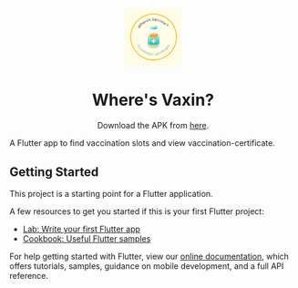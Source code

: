 <p align="center">
    <img src="https://raw.githubusercontent.com/ashutoshkrris/Where-Vaxin/master/assets/images/icon.png" width="20%">
</p>

<h1 align="center">
    Where's Vaxin?
</h1>

<p align="center">
    Download the APK from <a href="https://github.com/ashutoshkrris/Where-Vaxin/blob/master/where-vaxin.apk">here</a>.
</p>

A Flutter app to find vaccination slots and view vaccination-certificate.

## Getting Started

This project is a starting point for a Flutter application.

A few resources to get you started if this is your first Flutter project:

- [Lab: Write your first Flutter app](https://flutter.dev/docs/get-started/codelab)
- [Cookbook: Useful Flutter samples](https://flutter.dev/docs/cookbook)

For help getting started with Flutter, view our
[online documentation](https://flutter.dev/docs), which offers tutorials,
samples, guidance on mobile development, and a full API reference.
